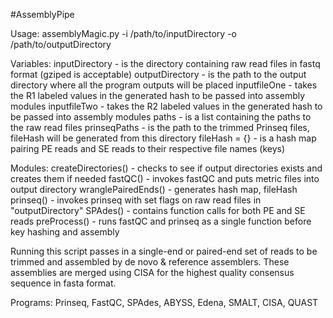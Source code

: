#AssemblyPipe 

Usage:  assemblyMagic.py -i /path/to/inputDirectory -o /path/to/outputDirectory

Variables:  inputDirectory  - is the directory containing raw read files in fastq format (gziped is acceptable)
            outputDirectory - is the path to the output directory where all the program outputs will be placed
            inputfileOne    - takes the R1 labeled values in the generated hash to be passed into assembly modules
            inputfileTwo    - takes the R2 labeled values in the generated hash to be passed into assembly modules
            paths           - is a list containing the paths to the raw read files
            prinseqPaths    - is the path to the trimmed Prinseq files, fileHash will be generated from this directory
            fileHash = {}   - is a hash map pairing PE reads and SE reads to their respective file names (keys) 

Modules:    createDirectories() - checks to see if output directories exists and creates them if needed
            fastQC() - invokes fastQC and puts metric files into output directory
            wranglePairedEnds() - generates hash map, fileHash
            prinseq() - invokes prinseq with set flags on raw read files in "outputDirectory"
            SPAdes() - contains function calls for both PE and SE reads
            preProcess() - runs fastQC and prinseq as a single function before key hashing and assembly
                        
Running this script passes in a single-end or paired-end set of reads to be trimmed and assembled by de novo
& reference assemblers. These assemblies are merged using CISA for the highest quality consensus sequence in
fasta format.

Programs: Prinseq, FastQC, SPAdes, ABYSS, Edena, SMALT, CISA, QUAST
